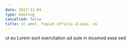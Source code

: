 ```yaml
---
date: 2017-11-04
type: meeting
cancelled: false
title: ut amet, fugiat officia aliqua. eu
---
```

ut eu Lorem sunt exercitation ad aute in eiusmod esse sed